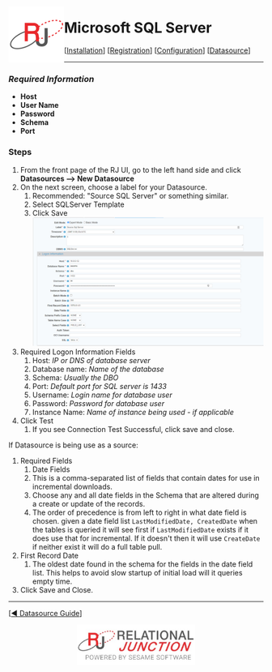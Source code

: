  <a href="http://www.sesamesoftware.com"><img align=left src="../images/RJOrbit110x110.png"></img></a>

#  Microsoft SQL Server

[[Installation](../guides/installguide.md)] [[Registration](../guides/RegistrationGuide.md)] [[Configuration](../guides/configurationGuide.md)] [[Datasource](../guides/DatasourceGuide.md)]

---

### *Required Information*

* **Host**
* **User Name**
* **Password**
* **Schema**
* **Port**

### Steps

1. From the front page of the RJ UI, go to the left hand side and click **Datasources --> New Datasource**
2. On the next screen, choose a label for your Datasource.
   1. Recommended: "Source SQL Server" or something similar.
   2. Select SQLServer Template
   3. Click Save
   ![Microsoft Sql Server Datasource](../images/sqlserver.png)
3. Required Logon Information Fields
   1. Host: *IP or DNS of database server*
   2. Database name: *Name of the database*
   3. Schema: *Usually the DBO*
   4. Port: *Default port for SQL server is 1433*
   5. Username: *Login name for database user*
   6. Password: *Password for database user*
   7. Instance Name: *Name of instance being used - if applicable*
4. Click Test
   1. If you see Connection Test Successful, click save and close.
   
If Datasource is being use as a source:
 1. Required Fields
    1. Date Fields
    2. This is a comma-separated list of fields that contain dates for use in incremental downloads.
    3. Choose any and all date fields in the Schema that are altered during a create or update of the records.
    4. The order of precedence is from left to right in what date field is chosen. given a date field list `LastModifiedDate, CreatedDate` when the tables is queried it will see first if `LastModifiedDate` exists if it does use that for incremental. If it doesn't then it will use `CreateDate` if neither exist it will do a full table pull.
 2. First Record Date
    1. The oldest date found in the schema for the fields in the date field list. This helps to avoid slow startup of initial load will it queries empty time.
 3. Click Save and Close.

---

[[&#9664; Datasource Guide](../guides/DatasourceGuide.md)]

<p align="center" >  <a href="http://www.sesamesoftware.com"><img align=center src="../images/poweredBy.png" height="80px"></img></a> </p>
